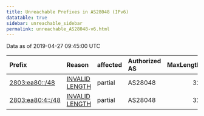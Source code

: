 ```yaml
---
title: Unreachable Prefixes in AS28048 (IPv6)
datatable: true
sidebar: unreachable_sidebar
permalink: unreachable_AS28048-v6.html
---
```


Data as of 2019-04-27 09:45:00 UTC


<div class="datatable-begin"></div>

| Prefix                                                     | Reason                                                                                                     | affected   | Authorized AS   |   MaxLength | Anchor                                         |   unreachable /48s |
|:-----------------------------------------------------------|:-----------------------------------------------------------------------------------------------------------|:-----------|:----------------|------------:|:-----------------------------------------------|-------------------:|
| [2803:ea80::/48](https://stat.ripe.net/2803:ea80::/48)     | [INVALID LENGTH](https://rpki-validator.ripe.net/announcement-preview?asn=AS28048&prefix=2803:ea80::/48)   | partial    | AS28048         |          32 | [LACNIC](unreachable_LACNIC_RPKI_Root-v6.html) |                  1 |
| [2803:ea80:4::/48](https://stat.ripe.net/2803:ea80:4::/48) | [INVALID LENGTH](https://rpki-validator.ripe.net/announcement-preview?asn=AS28048&prefix=2803:ea80:4::/48) | partial    | AS28048         |          32 | [LACNIC](unreachable_LACNIC_RPKI_Root-v6.html) |                  1 |

<div class="datatable-end"></div>